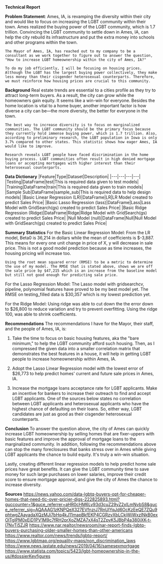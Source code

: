 **Technical Report**

**Problem Statement**:
    Ames, IA, is revamping the diversity within their city and would like to focus on increasing the LGBT community within their town. Ames realized the buying power of the LGBT community, which is 1.7 trillion. Convincing the LGBT community to settle down in Ames, IA, can help the city rebuild its infrastructure and put the extra money into schools and other programs within the town.

	The Mayor of Ames, IA, has reached out to my company to be a consultant as we work together to figure out to answer the question, "How to increase LGBT homeownership within the city of Ames, IA?" 

	To do my job efficiently, I will be focusing on housing prices. Although the LGBT has the largest buying power collectively, they make less money than their cisgender heterosexual counterparts. Therefore, we must reinforce how housing prices are crucial to this community.  

**Background**
    Real estate trends are essential to a cities profile as they try to attract long-term buyers. As a result, the city can grow while the homeowners gain equity. It seems like a win-win for everyone. Besides the home location is vital to a home buyer, another important factor is how diverse a city can be—the more diversity, the better for everyone in the town. 

	The best way to increase diversity is to focus on marginalized communities. The LGBT community should be the primary focus because they currently hold immense buying power, which is 1.7 trillion. Also, according to preliminary research, the LGBT population in Iowa is only 3.7% compared to other states. This statistic shows how eager Ames, IA would like to improve.

	Research reveals LGBT people have faced discrimination in the home buying process. LGBT communities often result in high denied mortgage loans or accepting mortgages with higher interest than their heterosexual counterparts. 

**Data Dictionary**
|Feature|Type|Dataset|Description|
|---|---|---|---|
|Testing|DataFrame|test|This is required data given to test models|
|Training|DataFrame|train|This is required data given to train models|
|Sample Sub|DataFrame|sample_sub|This is required data to help design models|
|Basic Linear Regression (LR)|DataFrame|LR|LR Model created to predict Sales Price|
|Basic Lasso Regression (lass)|DataFrame|Lass|Lass Model with GridSearch(gs) created to predict Sales Price|
|Basic Ridge Regression (Ridge)|DataFrame|Ridge|Ridge Model with GridSearch(gs) created to predict Sales Price|
|Null Model (null)|DataFrame|Null|Null Model with GridSearch(gs) created to predict Sales Price|

**Summary Statistics**
For the Basic Linear Regression Model:
    From the LR model, Beta0 is 36,214 in dollars while the mean of coefficients is $-3,887. This means for every one unit change in price of X, y will decrease in sale price. This is not a good model prediction because as time increases, the housing pricing will increase too.

    Using the root mean squared error (RMSE) to be a metric to determine the use of my model. The RMSE that is stated above, shows we are off the sale price by $47,215 which is an increase from the baseline model but still not good enough for predicting sale price.

For the Lasso Regression Model:
    The Lasso model with gridsearchcv, pipeline, polynomial features have proved to be my best model yet. The RMSE on testing_filled data is $30,357 which is my lowest prediction yet. 

For the Ridge Model:
    Using ridge was able to cut down the the error down to $26,800 to reduce variation and try to prevent overfitting. Using the ridge 100, was able to shrink coefficients.

**Recommendations**
The recommendations I have for the Mayor, their staff, and the people of Ames, IA, is:

1. Take the time to focus on basic housing features, aka the "bare minimum," to help the LGBT community afford such housing. Then, as I compressed the given data into a smaller correlation matrix that demonstrates the best features in a house, it will help in getting LGBT people to increase homeownership within Ames, IA.

2. Adopt the Lasso Linear Regression model with the lowest error of $26,773 to help predict homes' current and future sale prices in Ames, IA.

3. Increase the mortgage loans acceptance rate for LGBT applicants. Make an incentive for bankers to increase their outreach to find and accept LGBT applicants. One of the sources below states no correlation between LGBT applicants and heterosexual applicants who have the highest chance of defaulting on their loans. So, either way, LGBT candidates are just as good as their cisgender heterosexual counterparts. 

**Conclusion**
To answer the question above, the city of Ames can quickly increase LGBT homeownership by selling homes that are fixer-uppers with basic features and improve the approval of mortgage loans to the marginalized community. In addition, following the recommendations above can stop the many foreclosures that banks stress over in Ames while giving LGBT applicants the chance to build equity. It's truly a win-win situation. 

Lastly, creating different linear regression models to help predict home sale prices have great benefits. It can give the LGBT community time to save money for such large purchases on lower salaries, improve their credit score to ensure mortgage approval, and give the city of Ames the chance to increase diversity. 

**Sources**
https://news.yahoo.com/data-lgbtq-buyers-opt-for-cheaper-homes-that-need-tlc-over-pricier-digs-222825893.html?guccounter=1&guce_referrer=aHR0cHM6Ly93d3cuZ29vZ2xlLmNvbS8&guce_referrer_sig=AQAAAG1zKNPQeX327EVfnzrJ7RnUlYqJd6OcKzEeQE7ZQu9phtwgZAayadaXQzMJi7bHq4kJ11mapBkfEKP4CGRzvXbLCkjWiWxzINkB0exOlTgIPM0xEiD1PV1M9c7fRH2prXoZMZA7xX4sT2ZpvK5JBbP4a380iXK-t-l7NvTi5ZJR
https://www.nar.realtor/newsroom/nar-report-finds-lgbtq-buyers-purchasing-older-smaller-homes-than-other-americans
https://www.realtor.com/news/trends/lgbtq-report/
https://www.lgbtmap.org/equality-maps/non_discrimination_laws
https://www.news.iastate.edu/news/2019/04/16/samesexmortgage
https://www.statista.com/topics/5423/lgbt-homeownership-in-the-us/#dossierKeyfigures